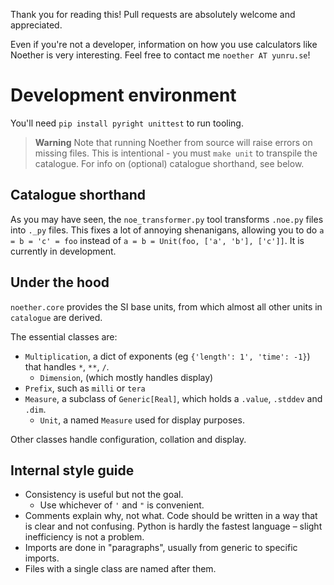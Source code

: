 Thank you for reading this! Pull requests are absolutely welcome and appreciated.

Even if you're not a developer, information on how you use calculators like Noether is very interesting. Feel free to contact me `noether AT yunru.se`!

# Development environment

You'll need `pip install pyright unittest` to run tooling.

> **Warning**
> Note that running Noether from source will raise errors on missing files.
> This is intentional - you must `make unit` to transpile the catalogue.
> For info on (optional) catalogue shorthand, see below.

## Catalogue shorthand

As you may have seen, the `noe_transformer.py` tool transforms `.noe.py` files into `._py` files.
This fixes a lot of annoying shenanigans, allowing you to do `a = b = 'c' = foo` instead of `a = b = Unit(foo, ['a', 'b'], ['c']]`.
It is currently in development.

## Under the hood

`noether.core` provides the SI base units, from which almost all other units in `catalogue` are derived.

The essential classes are:

- `Multiplication`, a dict of exponents (eg `{'length': 1', 'time': -1}`) that handles `*`, `**`, `/`.
  - `Dimension`, (which mostly handles display)
- `Prefix`, such as `milli` or `tera`
- `Measure`, a subclass of `Generic[Real]`, which holds a `.value`, `.stddev` and `.dim`.
  - `Unit`, a named `Measure` used for display purposes.

Other classes handle configuration, collation and display. 

## Internal style guide

- Consistency is useful but not the goal.
  - Use whichever of `'` and `"` is convenient.
- Comments explain why, not what. Code should be written in a way that is clear and not confusing. Python is hardly the fastest language – slight inefficiency is not a problem.
- Imports are done in "paragraphs", usually from generic to specific imports.
- Files with a single class are named after them.